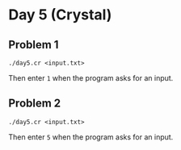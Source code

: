 # Day 5 (Crystal)

## Problem 1

    ./day5.cr <input.txt>

Then enter `1` when the program asks for an input.

## Problem 2

    ./day5.cr <input.txt>

Then enter `5` when the program asks for an input.
